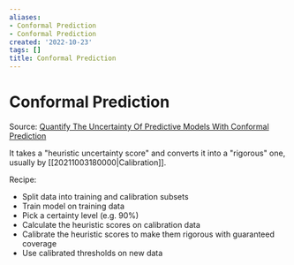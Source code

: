 ```yaml
---
aliases:
- Conformal Prediction
- Conformal Prediction
created: '2022-10-23'
tags: []
title: Conformal Prediction
---
```


# Conformal Prediction

Source: [Quantify The Uncertainty Of Predictive Models With Conformal Prediction](https://mindfulmodeler.substack.com/p/quantify-the-uncertainty-of-predictive)

It takes a "heuristic uncertainty score" and converts it into a "rigorous" one, usually by [[20211003180000|Calibration]].

Recipe:
- Split data into training and calibration subsets
- Train model on training data
- Pick a certainty level (e.g. 90%)
- Calculate the heuristic scores on calibration data
- Calibrate the heuristic scores to make them rigorous with guaranteed coverage
- Use calibrated thresholds on new data